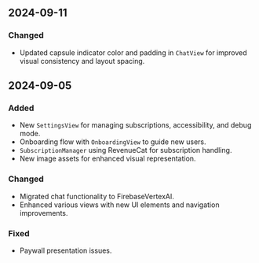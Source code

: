 ## 2024-09-11

### Changed
- Updated capsule indicator color and padding in `ChatView` for improved visual consistency and layout spacing.

## 2024-09-05

### Added
- New `SettingsView` for managing subscriptions, accessibility, and debug mode.
- Onboarding flow with `OnboardingView` to guide new users.
- `SubscriptionManager` using RevenueCat for subscription handling.
- New image assets for enhanced visual representation.

### Changed
- Migrated chat functionality to FirebaseVertexAI.
- Enhanced various views with new UI elements and navigation improvements.

### Fixed
- Paywall presentation issues.